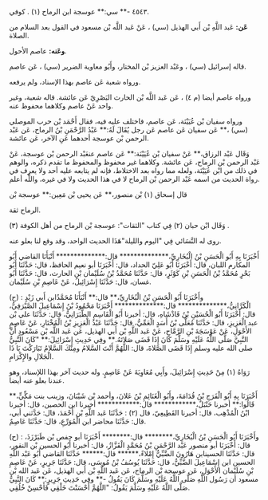٤٥٤٣ -** سي:** عوسجة ابن الرماح (١) . كوفي.

**عَن:** عَبد اللَّهِ بْن أَبي الهذيل (سي) ، عَنْ عَبد اللَّه بْن مسعود في القول بعد السلام من الصلاة.

**وعَنه:** عاصم الأحول.

قاله إسرائيل (سي) ، وعَبْد العزيز بْن المختار، وأَبُو معاوية الضرير (سي) ، عَن عاصم.

ورواه شعبة عَن عاصم بهذا الإسناد، ولم يرفعه.

ورواه عاصم أيضا (م ٤) ، عَن عَبد اللَّه بْن الحارث البَصْرِيّ عَن عائشة. قاله شعبة، وغير واحد عَنْ عاصم وكلاهما محفوظ عنه.

ورواه سفيان بْن عُيَيْنَة، عَن عاصم، فاختلف عليه فيه، فقال أَحْمَد بْن حرب الموصلي (سي) ،** عَن سفيان عَن عاصم عَن رجل يُقَالَ لَهُ:** عَبْدُ الرَّحْمَنِ بْنُ الرماح، عَن عَبْد الرحمن بْن عوسجة أحدهما عَنِ الآخر، عَن عائشة.

وَقَال عَبْد الرزاق،** عَنْ سفيان بْن عُيَيْنَة:** عَن عاصم عنعَبْد الرحمن بْن عوسجة، عَنْ عَبْد الرحمن بْن الرماح، عَن عائشة. وكلاهما غير محفوظ والمحفوظ ما تقدم ذكره، والوهم في ذلك من ابْن عُيَيْنَة، ولعله مما رواه بعد الاختلاط، فإنه لم يتابعه عليه أحد ولا يعرف في رواة الحديث من اسمه عَبْد الرحمن بْن الرماح لا في هذا الحديث ولا في غيره، واللَّه أعلم.

قال إسحاق (١) بْن منصور،** عَن يحيى بْن مَعِين:** عوسجة بْن

الرماح ثقة.

وَقَال ابْن حبان (٢) فِي كتاب "الثقات": عوسجة بْن الرماح من أهل الكوفة (٣) .

روى له النَّسَائي فِي "اليوم والليلة"هَذَا الحديث الواحد، وقد وقع لنا بعلو عنه.

أَخْبَرَنَا بِهِ أَبُو الْحَسَنِ بْنُ الْبُخَارِيِّ،************** قال:************** أَنْبَأَنَا القاضي أَبُو المكارم اللبان، قال: أَخْبَرَنَا أَبُو عَلِيّ الحداد، قال: أَخْبَرَنَا أبو نعيم الحافظ، قال: حَدَّثَنَا أَبُو بَحْرٍ مُحَمَّدُ بْنُ الْحَسَنِ بْنِ كَوْثَرٍ، قال: حَدَّثَنَا مُحَمَّدُ بْنُ سُلَيْمان بْن الحارث، قال: حَدَّثَنَا أَبُو غسان، قال: حَدَّثَنَا إِسْرَائِيلُ، عَنْ عَاصِمِ بْنِ سُلَيْمان.

(ح) : وأَخْبَرَنَا أَبُو الْحَسَنِ بْنُ الْبُخَارِيِّ،** قال:** أَنْبَأَنَا مُحَمَّدُابن أَبي زَيْدٍ الْكَرَّانِيُّ،************** قال:************** أَخْبَرَنَا مَحْمُودُ بْنُ إِسْمَاعِيلَ الصَّيْرَفِيُّ، قال: أَخْبَرَنَا أَبُو الْحُسَيْنِ بْنُ فَاذْشَاهِ، قال: أخبرنا أَبُو الْقَاسِمِ الطَّبَرَانِيُّ، قال: حَدَّثَنَا علي بْن عبد الْعَزِيزِ، قال: حَدَّثَنَا مُعَلَّى بْنُ أَسَدٍ الْعَمِّيُّ، قال: حَدَّثَنَا عَبْدُ الْعَزِيزِ بْنُ الْمُخْتَارِ، عَنْ عَاصِمٍ الأَحْوَلِ، عَنْ عَوْسَجَةَ بْنِ الرَّمَّاحِ، عَنْ عَبد اللَّهِ بْن أَبي الهذيل، عَن عَبد اللَّه بْن مَسْعُودٍ أَنَّ النَّبِيَّ صَلَّى اللَّهُ عَلَيْهِ وسَلَّمَ كَانَ إِذَا قَضَى صَلاتَهُ.** وفِي حَدِيثِ إِسْرَائِيلَ:** "كَانَ النَّبِيُّ صلى الله عليه وسلم إِذَا قَضَى الصَّلاةَ، قال: اللَّهُمَّ أَنْتَ السَّلامُ ومِنْكَ السَّلامُ تَبَارَكْتَ يَا ذَا الْجَلالِ والإِكْرَامِ.

رَوَاهُ (١) مِنْ حَدِيثِ إِسْرَائِيلَ، وأَبِي مُعَاوِيَةَ عَنْ عَاصِمٍ. وله حديث آخر بهذا اللإسناد، وهو عندنا بعلو عنه أيضا.

أَخْبَرَنَا بِهِ أَبُو الْفَرَجِ بْنُ قُدَامَةَ، وأَبُو الْغَنَائِمِ بْنُ عَلانَ، وأحمد بْن شَيْبَانَ، وزينب بنت مَكِّيٍّ،** قَالُوا:** أخبرنا حَنْبَلٌ،************ قال:************ أخبرنا ابن الحصين، قال: أخبرنا ابْنُ الْمُذْهِب، قال: أخبرنا القَطِيعِيّ، قال (٢) : حَدَّثَنَا عَبد اللَّهِ بْن أَحْمَدَ، قال: حَدَّثني أبي، قال: حَدَّثَنَا محاضر ابن الْمُوَرِّعِ، قال: حَدَّثَنَا عَاصِمٌ.

(ح) : وأَخْبَرَنَا أَبُو الْحَسَنِ بْنُ الْبُخَارِيِّ،******** قال:******** أَخْبَرَنَا أبو حفص بْن طَبَرْزَذَ، قال: أَخْبَرَنَا أبو منصور عَبْد الرَّحْمَنِ بْنُ مُحَمَّدٍ الْقَزَّازُ، قال: أخبرنا أَبُو الحسين بْن النقور، قال: حَدَّثَنَا الحسينابن هَارُونَ الضَّبِّيُّ إِمْلاءً،****** قال:****** حَدَّثَنَا القاضي أَبُو عَبْد اللَّهِ الحسين ابن إِسْمَاعِيلَ الضَّبِّيُّ، قال: حَدَّثَنَا يُوسُفُ بْنُ مُوسَى، قال: حَدَّثَنَا جَرِيرٍ، عَنْ عَاصِمِ بْنِ سُلَيْمان الأَحْوَلِ، عَن عوسجة بْن الرماح، عَن عَبد اللَّهِ بْن أَبي الهذيل، عَن عَبد الله بْن مسعود أن رَسُول اللَّهِ صَلَّى اللَّهُ عَلَيْهِ وسَلَّمَ كَانَ يَقُولُ -** وفِي حَدِيثِ جَرِيرٍ:** كَانَ النَّبِيُّ صَلَّى اللَّهُ عَلَيْهِ وسَلَّمَ يَقُولُ: "اللَّهُمَّ أَحْسَنْتَ خَلْقِي فَأَحْسِنْ خُلُقِي.